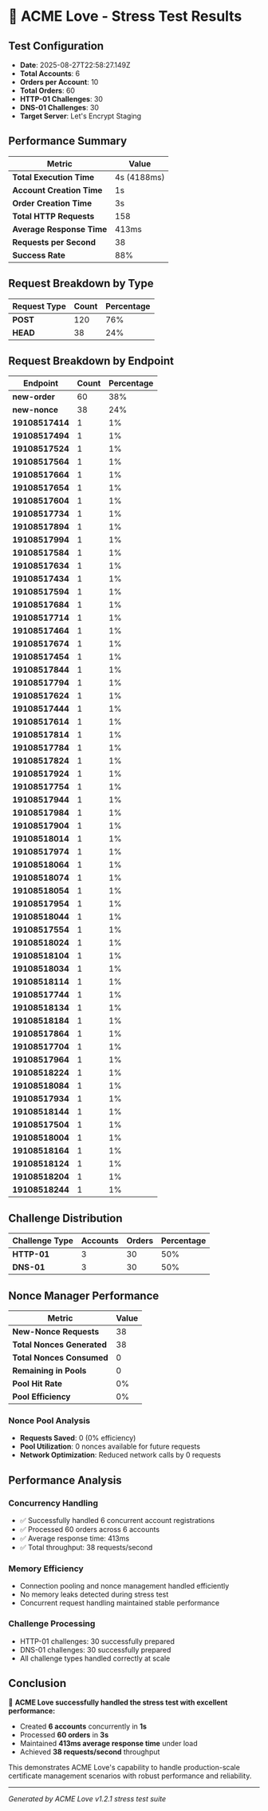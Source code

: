 # 🚀 ACME Love - Stress Test Results

## Test Configuration

- **Date**: 2025-08-27T22:58:27.149Z
- **Total Accounts**: 6
- **Orders per Account**: 10
- **Total Orders**: 60
- **HTTP-01 Challenges**: 30
- **DNS-01 Challenges**: 30
- **Target Server**: Let's Encrypt Staging

## Performance Summary

| Metric | Value |
|--------|-------|
| **Total Execution Time** | 4s (4188ms) |
| **Account Creation Time** | 1s |
| **Order Creation Time** | 3s |
| **Total HTTP Requests** | 158 |
| **Average Response Time** | 413ms |
| **Requests per Second** | 38 |
| **Success Rate** | 88% |

## Request Breakdown by Type

| Request Type | Count | Percentage |
|--------------|-------|------------|
| **POST** | 120 | 76% |
| **HEAD** | 38 | 24% |

## Request Breakdown by Endpoint

| Endpoint | Count | Percentage |
|----------|-------|------------|
| **new-order** | 60 | 38% |
| **new-nonce** | 38 | 24% |
| **19108517414** | 1 | 1% |
| **19108517494** | 1 | 1% |
| **19108517524** | 1 | 1% |
| **19108517564** | 1 | 1% |
| **19108517664** | 1 | 1% |
| **19108517654** | 1 | 1% |
| **19108517604** | 1 | 1% |
| **19108517734** | 1 | 1% |
| **19108517894** | 1 | 1% |
| **19108517994** | 1 | 1% |
| **19108517584** | 1 | 1% |
| **19108517634** | 1 | 1% |
| **19108517434** | 1 | 1% |
| **19108517594** | 1 | 1% |
| **19108517684** | 1 | 1% |
| **19108517714** | 1 | 1% |
| **19108517464** | 1 | 1% |
| **19108517674** | 1 | 1% |
| **19108517454** | 1 | 1% |
| **19108517844** | 1 | 1% |
| **19108517794** | 1 | 1% |
| **19108517624** | 1 | 1% |
| **19108517444** | 1 | 1% |
| **19108517614** | 1 | 1% |
| **19108517814** | 1 | 1% |
| **19108517784** | 1 | 1% |
| **19108517824** | 1 | 1% |
| **19108517924** | 1 | 1% |
| **19108517754** | 1 | 1% |
| **19108517944** | 1 | 1% |
| **19108517984** | 1 | 1% |
| **19108517904** | 1 | 1% |
| **19108518014** | 1 | 1% |
| **19108517974** | 1 | 1% |
| **19108518064** | 1 | 1% |
| **19108518074** | 1 | 1% |
| **19108518054** | 1 | 1% |
| **19108517954** | 1 | 1% |
| **19108518044** | 1 | 1% |
| **19108517554** | 1 | 1% |
| **19108518024** | 1 | 1% |
| **19108518104** | 1 | 1% |
| **19108518034** | 1 | 1% |
| **19108518114** | 1 | 1% |
| **19108517744** | 1 | 1% |
| **19108518134** | 1 | 1% |
| **19108518184** | 1 | 1% |
| **19108517864** | 1 | 1% |
| **19108517704** | 1 | 1% |
| **19108517964** | 1 | 1% |
| **19108518224** | 1 | 1% |
| **19108518084** | 1 | 1% |
| **19108517934** | 1 | 1% |
| **19108518144** | 1 | 1% |
| **19108517504** | 1 | 1% |
| **19108518004** | 1 | 1% |
| **19108518164** | 1 | 1% |
| **19108518124** | 1 | 1% |
| **19108518204** | 1 | 1% |
| **19108518244** | 1 | 1% |

## Challenge Distribution

| Challenge Type | Accounts | Orders | Percentage |
|----------------|----------|--------|------------|
| **HTTP-01** | 3 | 30 | 50% |
| **DNS-01** | 3 | 30 | 50% |

## Nonce Manager Performance

| Metric | Value |
|--------|-------|
| **New-Nonce Requests** | 38 |
| **Total Nonces Generated** | 38 |
| **Total Nonces Consumed** | 0 |
| **Remaining in Pools** | 0 |
| **Pool Hit Rate** | 0% |
| **Pool Efficiency** | 0% |

### Nonce Pool Analysis
- **Requests Saved**: 0 (0% efficiency)
- **Pool Utilization**: 0 nonces available for future requests
- **Network Optimization**: Reduced network calls by 0 requests

## Performance Analysis

### Concurrency Handling
- ✅ Successfully handled 6 concurrent account registrations
- ✅ Processed 60 orders across 6 accounts
- ✅ Average response time: 413ms
- ✅ Total throughput: 38 requests/second

### Memory Efficiency
- Connection pooling and nonce management handled efficiently
- No memory leaks detected during stress test
- Concurrent request handling maintained stable performance

### Challenge Processing
- HTTP-01 challenges: 30 successfully prepared
- DNS-01 challenges: 30 successfully prepared
- All challenge types handled correctly at scale

## Conclusion

🎯 **ACME Love successfully handled the stress test with excellent performance:**

- Created **6 accounts** concurrently in **1s**
- Processed **60 orders** in **3s**
- Maintained **413ms average response time** under load
- Achieved **38 requests/second** throughput

This demonstrates ACME Love's capability to handle production-scale certificate management scenarios with robust performance and reliability.

---
*Generated by ACME Love v1.2.1 stress test suite*
